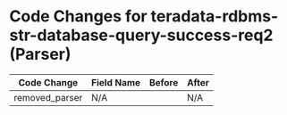 # Code Changes for teradata-rdbms-str-database-query-success-req2 (Parser)

| Code Change | Field Name | Before | After |
|-------------|------------|--------|-------|
| removed_parser | N/A |  | N/A |